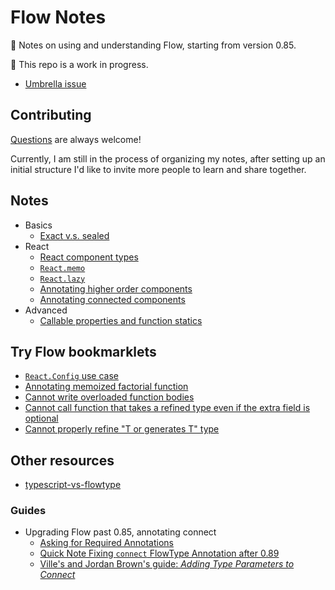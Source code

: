 # Flow Notes

📝 Notes on using and understanding Flow, starting from version 0.85.

🚧 This repo is a work in progress.

- [Umbrella issue](https://github.com/wgao19/flow-notes/issues/1)

## Contributing

[Questions](https://github.com/wgao19/flow-notes/issues/new?assignees=&labels=question&template=question.md) are always welcome!

Currently, I am still in the process of organizing my notes, after setting up an initial structure I'd like to invite more people to learn and share together.

## Notes

- Basics
  - [Exact v.s. sealed](./basics/exact-vs-sealed.md)
- React
  - [React component types](./react/react-component-types.md)
  - [`React.memo`](./react/react-memo.md)
  - [`React.lazy`](./react/react-lazy.md)
  - [Annotating higher order components](./react/annotating-higher-order-components.md)
  - [Annotating connected components](./react/annotating-connected-components.md)
- Advanced
  - [Callable properties and function statics](./advanced/callable-properties-and-function-statics.md)

## Try Flow bookmarklets

- [`React.Config` use case](https://flow.org/try/#0PQKgBAAgZgNg9gdzCYAoAlgWwA5wE4AuyYAhgM5gBKApiQMZFR5yZgDketDbA3KvwQCe2amACyggMItcAO2qyCABWbYKAXjABvVGFIAuMGQJ50sgOYAaXWABGh2QFdMt6nmt66h23DgxastYAvnx0cLLG4lIy4QpEmgAU2KpkhhLSOLGKKnBqAJRg6gB8YAA8ACboAG5FNlrJuWQAdCRBdQ1qTbZtevUpTXRtpcCVNXz8UI6yDOjhYAjoBAAWAGokpiQEsxGlSoZaQZZgK-tBRQk2AOp4JNgi5RlycYY09ARNAIK2xjcMj1kEXa1PKGFaFEqvBifb4mN7-eSKUoAEgAIugoFBdkcVkUSjo9JwCI48LIwAkqut0Jttjk1KCCsUbHpJtMtnN4XFLotVpTqeEyEkUoYlAV8XpxYTiaTStdbvcOYptE1lR0yEElcqKRs2bJaWqwMAinxxWAQqg2qgwhEiOkYgiCFzlh9CvNuWttdsyKVbZl7XqjloSIYfmZzGcEj6noo8glA4Y2EtqDB4GwgnlxtQAB64QhgcrUKAkRwwIgJBklCrVWoASG90V9nO5zpI6gARLI4ERE8m4K27OotABGACs6roA8LMDI1HVhtQw1GRSAA)
- [Annotating memoized factorial function](https://flow.org/try/#0PTAEAEDMBsHsHcBQiAuBPADgU1AWSwLawCWAXlgCYBiAhgMYqwBOxN0AKpjgLygDeiUKDr0AFlgBc-QaACQAbQB2AVwIAjLEwC6Ules0yAvgBoZ8+SOjQtWgBR6NTAJS7Vj04eR1YigM4pQSHpGFjYpfCIySloGZlYOLlBeRSSAPmkhYkhQWwBCINjQ6AA6ETpxJwyhQOC4tlKxHn5PIRbQLJyCkPiG8qwlLVBc7l5lRQosSGJFSkqBatAmLBRlJhSuupKy8QGjGQ2i3p3FQeSkkdAABlAAflAARlBdUAAqGsL4+1AAWgenGSWKzW7269W2-ROiEMQA)
- [Cannot write overloaded function bodies](https://flow.org/try/#0KYDwDg9gTgLgBAMwK4DsDGMCWEVwO6YwAWAggBR4CGKMAziQFxy0xSYoDmAlHAN4BQcOJgRwK1OiTgBeWXADkleTyjAYSKLkXyA3ILjAANrWBxV6zYkrHgegL79+aHCziUA8lABi1k0xZsnDL4hKRk2lw6QA)
- [Cannot call function that takes a refined type even if the extra field is optional](https://flow.org/try/#0C4TwDgpgBAksEFsoF4oG8A+AoKUCWAJgFxQB2ArggEYQBOANDmQIYIQkDOwtepA5owwBfLFlCRY8BAHU8wABYARCBwDGPMMDwB7UinRMAdMYAkAUQAezVcAA8cRAD5GuANQEV6vJp2kA-JzcvHxYIlgAZuSkNr5QwMwA1ioOCAAUcogkKQCUBriquhzaADYQhsXafOlS2QDcTPFJHCmyCspqGlq61Yh1oaKR0V16jclSrUqenb49CFnjcpMd3sO5aEwFpEWl5ZWzfUJAA)
- [Cannot properly refine "T or generates T" type](https://flow.org/try/#0C4TwDgpgBAKg8gJwOIQHYQQQ2BAzjAHhgD4oBeKACkoEpzSY6AfWAbgCh2AzAV1QGNgASwD2qKMEwBrPIhTosOXHC4xwEIuuKVgALlhy0GbHkJrIxOgG92UKEK5VQkEY+DkyFAOS8BwsV7WtnZQ-GK4IgA2EAB0kSIA5jq0NBx2AL5QEJG40DYhoeFRsfFJwKnB6ezpQA)

## Other resources

- [typescript-vs-flowtype](https://github.com/niieani/typescript-vs-flowtype/)

### Guides

- Upgrading Flow past 0.85, annotating connect
  - [Asking for Required Annotations](https://medium.com/flow-type/asking-for-required-annotations-64d4f9c1edf8)
  - [Quick Note Fixing `connect` FlowType Annotation after 0.89](https://dev.to/wgao19/quick-note-fixing-connect-flowtype-annotation-after-089-joi)
  - [Ville's and Jordan Brown's guide: _Adding Type Parameters to Connect_](https://gist.github.com/jbrown215/f425203ef30fdc8a28c213b90ba7a794)
